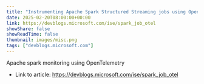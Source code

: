 ```yaml
---
title: "Instrumenting Apache Spark Structured Streaming jobs using OpenTelemetry"
date: 2025-02-20T08:00:00+00:00
link: https://devblogs.microsoft.com/ise/spark_job_otel
showShare: false
showReadTime: false
thumbnail: images/misc.png
tags: ["devblogs.microsoft.com"]
---
```

Apache spark monitoring using OpenTelemetry

- Link to article: https://devblogs.microsoft.com/ise/spark_job_otel